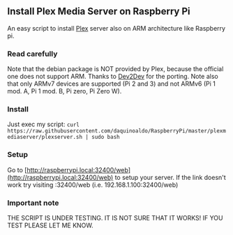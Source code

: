 ## Install Plex Media Server on Raspberry Pi
An easy script to install [Plex](https://www.plex.tv/) server also on ARM architecture like Raspberry pi.

### Read carefully
Note that the debian package is NOT provided by Plex, because the official one does not support ARM. Thanks to [Dev2Dev](https://dev2day.de) for the porting.
Note also that only ARMv7 devices are supported (Pi 2 and 3) and not ARMv6 (Pi 1 mod. A, Pi 1 mod. B, Pi zero, Pi Zero W).

### Install
Just exec my script:
`curl https://raw.githubusercontent.com/daquinoaldo/RaspberryPi/master/plexmediaserver/plexserver.sh | sudo bash`

### Setup
Go to [http://raspberrypi.local:32400/web](http://raspberrypi.local:32400/web) to setup your server. If the link doesn't work try visiting <your-raspberrypi-ip>:32400/web (i.e. 192.168.1.100:32400/web)

### Important note
THE SCRIPT IS UNDER TESTING. IT IS NOT SURE THAT IT WORKS! IF YOU TEST PLEASE LET ME KNOW.
